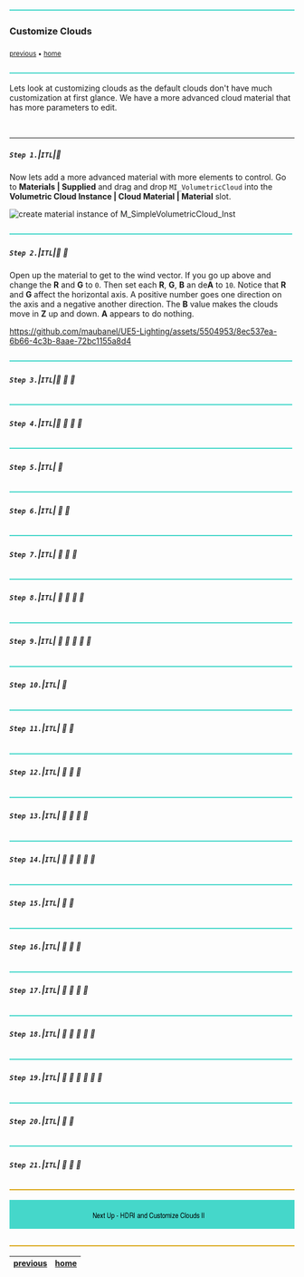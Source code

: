 ![](../images/line3.png)

### Customize Clouds 

<sub>[previous](../post-process/README.md#user-content-post-process-volumes) • [home](../README.md#user-content-ue4-lighting)</sub>

![](../images/line3.png)

Lets look at customizing clouds as the default clouds don't have much customization at first glance. We have a more advanced cloud material that has more parameters to edit.

<br>

---


##### `Step 1.`\|`ITL`|:small_blue_diamond:

Now lets add a more advanced material with more elements to control.  Go to **Materials | Supplied** and drag and drop `MI_VolumetricCloud` into the **Volumetric Cloud Instance | Cloud Material | Material** slot.

![create material instance of M_SimpleVolumetricCloud_Inst](images/addAdvanceVCmat.png)


![](../images/line2.png)

##### `Step 2.`\|`ITL`|:small_blue_diamond: :small_blue_diamond: 

Open up the material to get to the wind vector. If you go up above and change the **R** and **G** to `0`.  Then set each **R**, **G**, **B** an de**A** to `10`.  Notice that **R** and **G** affect the horizontal axis.  A positive number goes one direction on the axis and a negative another direction.  The **B** value makes the clouds move in **Z** up and down.  **A** appears to do nothing.

https://github.com/maubanel/UE5-Lighting/assets/5504953/8ec537ea-6b66-4c3b-8aae-72bc1155a8d4

![](../images/line2.png)

##### `Step 3.`\|`ITL`|:small_blue_diamond: :small_blue_diamond: :small_blue_diamond:


![](../images/line2.png)

##### `Step 4.`\|`ITL`|:small_blue_diamond: :small_blue_diamond: :small_blue_diamond: :small_blue_diamond:



![](../images/line2.png)

##### `Step 5.`\|`ITL`| :small_orange_diamond:



![](../images/line2.png)

##### `Step 6.`\|`ITL`| :small_orange_diamond: :small_blue_diamond:



![](../images/line2.png)

##### `Step 7.`\|`ITL`| :small_orange_diamond: :small_blue_diamond: :small_blue_diamond:



![](../images/line2.png)

##### `Step 8.`\|`ITL`| :small_orange_diamond: :small_blue_diamond: :small_blue_diamond: :small_blue_diamond:



![](../images/line2.png)

##### `Step 9.`\|`ITL`| :small_orange_diamond: :small_blue_diamond: :small_blue_diamond: :small_blue_diamond: :small_blue_diamond:



![](../images/line2.png)

##### `Step 10.`\|`ITL`| :large_blue_diamond:




![](../images/line2.png)

##### `Step 11.`\|`ITL`| :large_blue_diamond: :small_blue_diamond: 



![](../images/line2.png)


##### `Step 12.`\|`ITL`| :large_blue_diamond: :small_blue_diamond: :small_blue_diamond: 



![](../images/line2.png)

##### `Step 13.`\|`ITL`| :large_blue_diamond: :small_blue_diamond: :small_blue_diamond:  :small_blue_diamond: 



![](../images/line2.png)

##### `Step 14.`\|`ITL`| :large_blue_diamond: :small_blue_diamond: :small_blue_diamond: :small_blue_diamond:  :small_blue_diamond: 



![](../images/line2.png)

##### `Step 15.`\|`ITL`| :large_blue_diamond: :small_orange_diamond: 


![](../images/line2.png)

##### `Step 16.`\|`ITL`| :large_blue_diamond: :small_orange_diamond:   :small_blue_diamond: 

![](../images/line2.png)

##### `Step 17.`\|`ITL`| :large_blue_diamond: :small_orange_diamond: :small_blue_diamond: :small_blue_diamond:


![](../images/line2.png)

##### `Step 18.`\|`ITL`| :large_blue_diamond: :small_orange_diamond: :small_blue_diamond: :small_blue_diamond: :small_blue_diamond:



![](../images/line2.png)

##### `Step 19.`\|`ITL`| :large_blue_diamond: :small_orange_diamond: :small_blue_diamond: :small_blue_diamond: :small_blue_diamond: :small_blue_diamond:



![](../images/line2.png)

##### `Step 20.`\|`ITL`| :large_blue_diamond: :large_blue_diamond:



![](../images/line2.png)

##### `Step 21.`\|`ITL`| :large_blue_diamond: :large_blue_diamond: :small_blue_diamond:



![](../images/line.png)

<!-- <img src="https://via.placeholder.com/1000x100/45D7CA/000000/?text=Next Up - HDRI and Customize Clouds"> -->
![next up next tile](images/banner.png)

![](../images/line.png)

| [previous](../post-process/README.md#user-content-post-process-volumes)| [home](../README.md#user-content-ue4-lighting) | 
|---|---|
